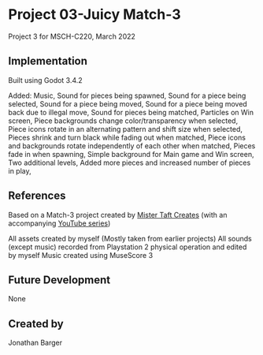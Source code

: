 # Project 03-Juicy Match-3
Project 3 for MSCH-C220, March 2022

## Implementation

Built using Godot 3.4.2

Added:
	Music, 
	Sound for pieces being spawned, 
	Sound for a piece being selected, 
	Sound for a piece being moved, 
	Sound for a piece being moved back due to illegal move, 
	Sound for pieces being matched, 
	Particles on Win screen, 
	Piece backgrounds change color/transparency when selected, 
	Piece icons rotate in an alternating pattern and shift size when selected, 
	Pieces shrink and turn black while fading out when matched, 
	Piece icons and backgrounds rotate independently of each other when matched, 
	Pieces fade in when spawning, 
	Simple background for Main game and Win screen, 
	Two additional levels, 
	Added more pieces and increased number of pieces in play, 


## References
Based on a Match-3 project created by [Mister Taft Creates](https://github.com/mistertaftcreates/Godot_match_3) (with an accompanying [YouTube series](https://www.youtube.com/playlist?list=PL4vbr3u7UKWqwQlvwvgNcgDL1p_3hcNn2))

All assets created by myself (Mostly taken from earlier projects)
All sounds (except music) recorded from Playstation 2 physical operation and edited by myself
Music created using MuseScore 3

## Future Development
None
## Created by

Jonathan Barger
